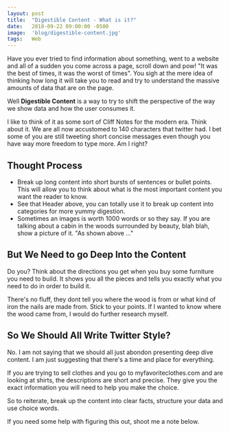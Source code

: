 ```yaml
---
layout: post
title:  "Digestible Content - What is it?"
date:   2018-09-22 09:00:00 -0500
image:  'blog/digestible-content.jpg'
tags:   Web
---
```

Have you ever tried to find information about something, went to a website and all of a sudden you come across a page, scroll down and pow! "It was the best of times, it was the worst of times". You sigh at the mere idea of thinking how long it will take you to read and try to understand the massive amounts of data that are on the page. 

Well **Digestible Content** is a way to try to shift the perspective of the way we show data and how the user consumes it. 


I like to think of it as some sort of Cliff Notes for the modern era. Think about it.  We are all now accustomed to 140 characters that twitter had. I bet some of you are still tweeting short concise messages even though you have way more freedom to type more. Am I right?


## Thought Process
* Break up long content into short bursts of sentences or bullet points. This will allow you to think about what is the most important content you want the reader to know. 
* See that Header above, you can totally use it to break up content into categories for more yummy digestion. 
* Sometimes an images is worth 1000 words or so they say. If you are talking about a cabin in the woods surrounded by beauty, blah blah, show a picture of it. "As shown above ..."


## But We Need to go Deep Into the Content
Do you? Think about the directions you get when you buy some furniture you need to build. It shows you all the pieces and tells you exactly what you need to do in order to build it. 

There's no fluff, they dont tell you where the wood is from or what kind of iron the nails are made from. Stick to your points. If I wanted to know where the wood came from, I would do further research myself. 



## So We Should All Write Twitter Style?
No. I am not saying that we should all just abondon presenting deep dive content. I am just suggesting that there's a time and place for everything. 

If you are trying to sell clothes and you go to myfavoriteclothes.com and are looking at shirts, the descriptions are short and precise.  They give you the exact information you will need to help you make the choice. 


So to reiterate, break up the content into clear facts, structure your data and use choice words. 

If you need some help with figuring this out, shoot me a note below.